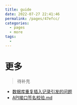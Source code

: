 ```yaml
---
title: guide
date: 2022-07-27 22:41:46
permalink: /pages/47efcc/
categories:
  - pages
  - more
tags:
  - 
---
```

# 更多
> 待补充


- [数据库重复插入记录引发的问题](docs/更多/数据库重复插入记录引发的问题.md)
- [API接口签名校验.md](docs/更多/API接口签名校验.md)